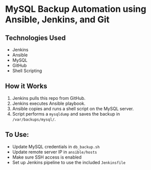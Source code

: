 # MySQL Backup Automation using Ansible, Jenkins, and Git

## Technologies Used
- Jenkins
- Ansible
- MySQL
- GitHub
- Shell Scripting

## How it Works
1. Jenkins pulls this repo from GitHub.
2. Jenkins executes Ansible playbook.
3. Ansible copies and runs a shell script on the MySQL server.
4. Script performs a `mysqldump` and saves the backup in `/var/backups/mysql/`.

## To Use:
- Update MySQL credentials in `db_backup.sh`
- Update remote server IP in `ansible/hosts`
- Make sure SSH access is enabled
- Set up Jenkins pipeline to use the included `Jenkinsfile`


